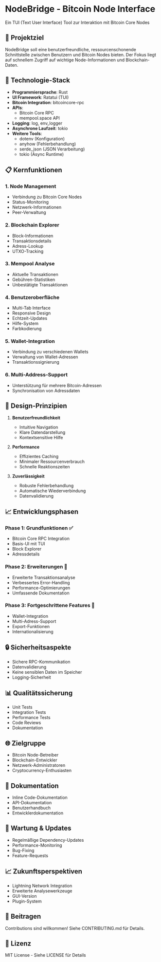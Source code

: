 # NodeBridge - Bitcoin Node Interface
Ein TUI (Text User Interface) Tool zur Interaktion mit Bitcoin Core Nodes

## 🎯 Projektziel
NodeBridge soll eine benutzerfreundliche, ressourcenschonende Schnittstelle zwischen Benutzern und Bitcoin Nodes bieten. Der Fokus liegt auf schnellem Zugriff auf wichtige Node-Informationen und Blockchain-Daten.

## 🔧 Technologie-Stack
- **Programmiersprache**: Rust
- **UI Framework**: Ratatui (TUI)
- **Bitcoin Integration**: bitcoincore-rpc
- **APIs**: 
  - Bitcoin Core RPC
  - mempool.space API
- **Logging**: log, env_logger
- **Asynchrone Laufzeit**: tokio
- **Weitere Tools**:
  - dotenv (Konfiguration)
  - anyhow (Fehlerbehandlung)
  - serde_json (JSON Verarbeitung)
  - tokio (Async Runtime)

## 📋 Kernfunktionen

### 1. Node Management
- Verbindung zu Bitcoin Core Nodes
- Status-Monitoring
- Netzwerk-Informationen
- Peer-Verwaltung

### 2. Blockchain Explorer
- Block-Informationen
- Transaktionsdetails
- Adress-Lookup
- UTXO-Tracking

### 3. Mempool Analyse
- Aktuelle Transaktionen
- Gebühren-Statistiken
- Unbestätigte Transaktionen

### 4. Benutzeroberfläche
- Multi-Tab Interface
- Responsive Design
- Echtzeit-Updates
- Hilfe-System
- Farbkodierung

### 5. Wallet-Integration
- Verbindung zu verschiedenen Wallets
- Verwaltung von Wallet-Adressen
- Transaktionssignierung

### 6. Multi-Address-Support
- Unterstützung für mehrere Bitcoin-Adressen
- Synchronisation von Adressdaten

## 🎨 Design-Prinzipien
1. **Benutzerfreundlichkeit**
   - Intuitive Navigation
   - Klare Datendarstellung
   - Kontextsensitive Hilfe

2. **Performance**
   - Effizientes Caching
   - Minimaler Ressourcenverbrauch
   - Schnelle Reaktionszeiten

3. **Zuverlässigkeit**
   - Robuste Fehlerbehandlung
   - Automatische Wiederverbindung
   - Datenvalidierung

## 📈 Entwicklungsphasen

### Phase 1: Grundfunktionen ✅
- Bitcoin Core RPC Integration
- Basis-UI mit TUI
- Block Explorer
- Adressdetails

### Phase 2: Erweiterungen 🚧
- Erweiterte Transaktionsanalyse
- Verbessertes Error-Handling
- Performance-Optimierungen
- Umfassende Dokumentation

### Phase 3: Fortgeschrittene Features 📝
- Wallet-Integration
- Multi-Adress-Support
- Export-Funktionen
- Internationalisierung

## 🔒 Sicherheitsaspekte
- Sichere RPC-Kommunikation
- Datenvalidierung
- Keine sensiblen Daten im Speicher
- Logging-Sicherheit

## 📊 Qualitätssicherung
- Unit Tests
- Integration Tests
- Performance Tests
- Code Reviews
- Dokumentation

## 🌐 Zielgruppe
- Bitcoin Node-Betreiber
- Blockchain-Entwickler
- Netzwerk-Administratoren
- Cryptocurrency-Enthusiasten

## 📝 Dokumentation
- Inline Code-Dokumentation
- API-Dokumentation
- Benutzerhandbuch
- Entwicklerdokumentation

## 🔄 Wartung & Updates
- Regelmäßige Dependency-Updates
- Performance-Monitoring
- Bug-Fixing
- Feature-Requests

## 📈 Zukunftsperspektiven
- Lightning Network Integration
- Erweiterte Analysewerkzeuge
- GUI-Version
- Plugin-System

## 👥 Beitragen
Contributions sind willkommen! Siehe CONTRIBUTING.md für Details.

## 📄 Lizenz
MIT License - Siehe LICENSE für Details
